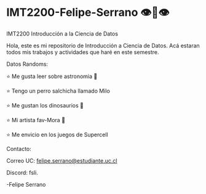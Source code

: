 # IMT2200-Felipe-Serrano 👁👅👁
IMT2200 Introducción a la Ciencia de Datos

Hola, este es mi repositorio de Introducción a Ciencia de Datos. Acá estaran todos mis trabajos y actividades que haré en este semestre.

Datos Randoms:

⭐ Me gusta leer sobre astronomia 🌠

⭐ Tengo un perro salchicha llamado Milo

⭐ Me gustan los dinosaurios 🦕

⭐ Mi artista fav-Mora 🍇

⭐ Me envicio en los juegos de Supercell

Contacto:

Correo UC: felipe.serrano@estudiante.uc.cl

Discord: fsli.

-Felipe Serrano
